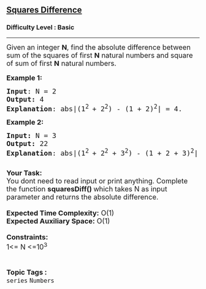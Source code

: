 <h2><a href="https://practice.geeksforgeeks.org/problems/squares-difference0939/1?page=1&difficulty[]=-1&status[]=unsolved&sortBy=latest">Squares Difference</a></h2><h3>Difficulty Level : Basic</h3><hr><div class="problems_problem_content__Xm_eO"><p><span style="font-size:18px">Given an integer <strong>N</strong>,&nbsp;find the absolute difference between sum of the squares of first <strong>N</strong>&nbsp;natural numbers and square of sum of first <strong>N</strong>&nbsp;natural numbers.</span><br>
<br>
<span style="font-size:18px"><strong>Example 1:</strong></span></p>

<pre><span style="font-size:18px"><strong>Input</strong>: N = 2
<strong>Output:</strong>&nbsp;4&nbsp;
<strong>Explanation</strong>: abs|(1<sup>2 </sup>+ 2<sup>2</sup>) - (1 + 2)<sup>2</sup>| = 4.
</span></pre>

<p><span style="font-size:18px"><strong>Example 2:</strong></span></p>

<pre><span style="font-size:18px"><strong>Input: </strong>N = 3
<strong>Output:&nbsp;</strong>22
<strong>Explanation</strong>: abs|(1<sup>2 </sup>+ 2<sup>2</sup>&nbsp;+ 3<sup>2</sup>) - (1 + 2 + 3)<sup>2</sup>| = 22.
</span></pre>

<p><br>
<span style="font-size:18px"><strong>Your Task:&nbsp;&nbsp;</strong><br>
You dont need to read input or print anything. Complete the function <strong>squaresDiff()&nbsp;</strong>which takes N&nbsp;as input parameter and returns&nbsp;the absolute difference.<br>
<br>
<strong>Expected Time Complexity:</strong> O(1)<br>
<strong>Expected Auxiliary Space:</strong> O(1)<br>
<br>
<strong>Constraints:</strong><br>
1&lt;= N&nbsp;&lt;=10<sup>3</sup></span></p>
</div><br><p><span style=font-size:18px><strong>Topic Tags : </strong><br><code>series</code>&nbsp;<code>Numbers</code>&nbsp;